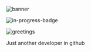 ![banner](https://media.giphy.com/media/lptIayuGHV9Utu3iTv/giphy.gif)


![in-progress-badge](https://img.shields.io/badge/IN-PROGRESS-brightgreen)

![greetings](https://mcddz8ainb.execute-api.us-east-2.amazonaws.com/greatings)

Just another developer in github

